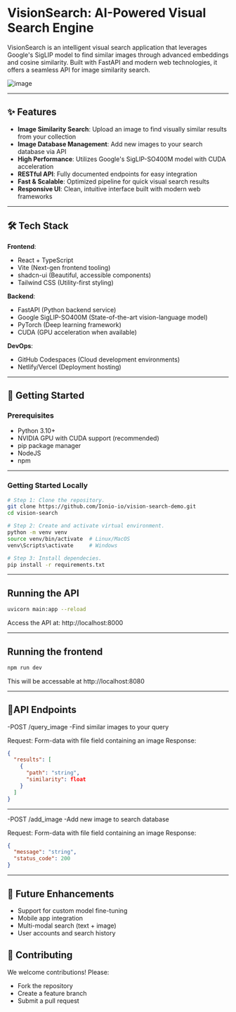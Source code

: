 # VisionSearch: AI-Powered Visual Search Engine

VisionSearch is an intelligent visual search application that leverages Google's SigLIP model to find similar images through advanced embeddings and cosine similarity. Built with FastAPI and modern web technologies, it offers a seamless API for image similarity search.

![image](https://github.com/user-attachments/assets/52a9bb44-1301-48e6-9e0f-e35caad87beb)

---

## ✨ Features  

- **Image Similarity Search**: Upload an image to find visually similar results from your collection  
- **Image Database Management**: Add new images to your search database via API  
- **High Performance**: Utilizes Google's SigLIP-SO400M model with CUDA acceleration  
- **RESTful API**: Fully documented endpoints for easy integration   
- **Fast & Scalable**: Optimized pipeline for quick visual search results  
- **Responsive UI**: Clean, intuitive interface built with modern web frameworks

---

## 🛠 Tech Stack  

**Frontend**:  
- React + TypeScript  
- Vite (Next-gen frontend tooling)  
- shadcn-ui (Beautiful, accessible components)  
- Tailwind CSS (Utility-first styling)  

**Backend**:  
- FastAPI (Python backend service)  
- Google SigLIP-SO400M (State-of-the-art vision-language model)  
- PyTorch (Deep learning framework)  
- CUDA (GPU acceleration when available) 

**DevOps**:  
- GitHub Codespaces (Cloud development environments)  
- Netlify/Vercel (Deployment hosting)

---

## 🚀 Getting Started  

### Prerequisites  
- Python 3.10+  
- NVIDIA GPU with CUDA support (recommended)  
- pip package manager  
- NodeJS
- npm

---

### Getting Started Locally   
```bash
# Step 1: Clone the repository. 
git clone https://github.com/Ionio-io/vision-search-demo.git
cd vision-search

# Step 2: Create and activate virtual environment.
python -m venv venv
source venv/bin/activate  # Linux/MacOS
venv\Scripts\activate     # Windows

# Step 3: Install dependecies.
pip install -r requirements.txt
```

---

## Running the API
```bash
uvicorn main:app --reload
```
Access the API at: http://localhost:8000

---

## Running the frontend
```bash
npm run dev
```
This will be accessable at http://localhost:8080

---

## 📡API Endpoints 

-POST /query_image
-Find similar images to your query

Request:
Form-data with file field containing an image
Response:
```json
{
  "results": [
    {
      "path": "string",
      "similarity": float
    }
  ]
}
```

---

-POST /add_image
-Add new image to search database

Request:
Form-data with file field containing an image
Response:
```json
{
  "message": "string",
  "status_code": 200
}
```

---

## 🔮 Future Enhancements 

- Support for custom model fine-tuning
- Mobile app integration
- Multi-modal search (text + image)
- User accounts and search history

## 🤝 Contributing

We welcome contributions! Please:
- Fork the repository
- Create a feature branch
- Submit a pull request

